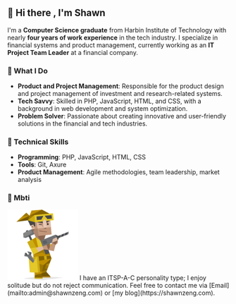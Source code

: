 ## 👋 Hi there , I'm Shawn
I'm a **Computer Science graduate** from Harbin Institute of Technology with nearly **four years of work experience** in the tech industry. I specialize in financial systems and product management, currently working as an **IT Project Team Leader** at a financial company.

### 🚀 What I Do
- **Product and Project Management**: Responsible for the product design and project management of investment and research-related systems.
- **Tech Savvy**: Skilled in PHP, JavaScript, HTML, and CSS, with a background in web development and system optimization.
- **Problem Solver**: Passionate about creating innovative and user-friendly solutions in the financial and tech industries.

### 🔧 Technical Skills
- **Programming**: PHP, JavaScript, HTML, CSS
- **Tools**: Git, Axure
- **Product Management**: Agile methodologies, team leadership, market analysis

### 🌱 Mbti

<div>
<img src="mbti/ISTP.svg" alt="ISTP" style="width: 160px;">
I have an ITSP-A-C personality type; I enjoy solitude but do not reject communication.
Feel free to contact me via [Email](mailto:admin@shawnzeng.com) or [my blog](https://shawnzeng.com).
</div>




<!--
**ShawnZeng1996/ShawnZeng1996** is a ✨ _special_ ✨ repository because its `README.md` (this file) appears on your GitHub profile.

Here are some ideas to get you started:

- 🔭 I’m currently working on ...
- 🌱 I’m currently learning ...
- 👯 I’m looking to collaborate on ...
- 🤔 I’m looking for help with ...
- 💬 Ask me about ...
- 📫 How to reach me: ...
- 😄 Pronouns: ...
- ⚡ Fun fact: ...
-->
